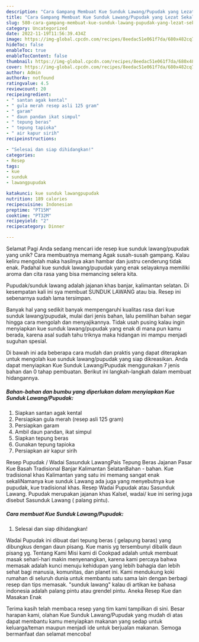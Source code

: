 ```yaml
---
description: "Cara Gampang Membuat Kue Sunduk Lawang/Pupudak yang Lezat Sekali, Lezat"
title: "Cara Gampang Membuat Kue Sunduk Lawang/Pupudak yang Lezat Sekali, Lezat"
slug: 580-cara-gampang-membuat-kue-sunduk-lawang-pupudak-yang-lezat-sekali-lezat
category: Uncategorized
date: 2022-11-19T11:56:39.434Z
image: https://img-global.cpcdn.com/recipes/8eedac51e061f7da/680x482cq70/kue-sunduk-lawangpupudak-foto-resep-utama.jpg
hideToc: false
enableToc: true
enableTocContent: false
thumbnail: https://img-global.cpcdn.com/recipes/8eedac51e061f7da/680x482cq70/kue-sunduk-lawangpupudak-foto-resep-utama.jpg
cover: https://img-global.cpcdn.com/recipes/8eedac51e061f7da/680x482cq70/kue-sunduk-lawangpupudak-foto-resep-utama.jpg
author: Admin
authorAv: notfound
ratingvalue: 4.5
reviewcount: 20
recipeingredient:
- " santan agak kental"
- " gula merah resep asli 125 gram"
- " garam"
- " daun pandan ikat simpul"
- " tepung beras"
- " tepung tapioka"
- " air kapur sirih"
recipeinstructions:

- "Selesai dan siap dihidangkan!"
categories:
- Resep
tags:
- kue
- sunduk
- lawangpupudak

katakunci: kue sunduk lawangpupudak 
nutrition: 189 calories
recipecuisine: Indonesian
preptime: "PT15M"
cooktime: "PT32M"
recipeyield: "2"
recipecategory: Dinner

---
```



Selamat Pagi Anda sedang mencari ide resep kue sunduk lawang/pupudak yang unik? Cara membuatnya memang Agak susah-susah gampang. Kalau keliru mengolah maka hasilnya akan hambar dan justru cenderung tidak enak. Padahal kue sunduk lawang/pupudak yang enak selayaknya memiliki aroma dan cita rasa yang bisa memancing selera kita.


Pupudak/sunduk lawang adalah jajanan khas banjar, kalimantan selatan. Di kesempatan kali ini sya membuat SUNDUK LAWANG atau bia. Resep ini sebenarnya sudah lama tersimpan.

Banyak hal yang sedikit banyak mempengaruhi kualitas rasa dari kue sunduk lawang/pupudak, mulai dari jenis bahan, lalu pemilihan bahan segar hingga cara mengolah dan menyajikannya. Tidak usah pusing kalau ingin menyiapkan kue sunduk lawang/pupudak yang enak di mana pun kamu berada, karena asal sudah tahu triknya maka hidangan ini mampu menjadi suguhan spesial.


Di bawah ini ada beberapa cara mudah dan praktis yang dapat diterapkan untuk mengolah kue sunduk lawang/pupudak yang siap dikreasikan. Anda dapat menyiapkan Kue Sunduk Lawang/Pupudak menggunakan 7 jenis bahan dan 0 tahap pembuatan. Berikut ini langkah-langkah dalam membuat hidangannya.

<!--inarticleads1-->

##### Bahan-bahan dan bumbu yang diperlukan dalam menyiapkan Kue Sunduk Lawang/Pupudak:

1. Siapkan  santan agak kental
1. Persiapkan  gula merah (resep asli 125 gram)
1. Persiapkan  garam
1. Ambil  daun pandan, ikat simpul
1. Siapkan  tepung beras
1. Gunakan  tepung tapioka
1. Persiapkan  air kapur sirih


Resep Pupudak / Wadai Sasunduk LawangPais Tepung Beras Jajanan Pasar Kue Basah Tradisional Banjar Kalimantan SelatanBahan - bahan. Kue tradisional khas Kalimantan yang satu ini memang sangat enak sekaliNamanya kue sunduk Lawang ada juga yang menyebutnya kue pupudak, kue tradisional khas. Resep Wadai Pupudak atau Sasunduk Lawang. Pupudak merupakan jajanan khas Kalsel, wadai/ kue ini sering juga disebut Sasunduk Lawang ( palang pintu). 

<!--inarticleads2-->

##### Cara membuat Kue Sunduk Lawang/Pupudak:


1. Selesai dan siap dihidangkan!

Wadai Pupudak ini dibuat dari tepung beras ( gelapung baras) yang dibungkus dengan daun pisang. Kue manis yg tersembunyi dibalik daun pisang yg. Tentang Kami Misi kami di Cookpad adalah untuk membuat masak sehari-hari makin menyenangkan, karena kami percaya bahwa memasak adalah kunci menuju kehidupan yang lebih bahagia dan lebih sehat bagi manusia, komunitas, dan planet ini. Kami mendukung koki rumahan di seluruh dunia untuk membantu satu sama lain dengan berbagi resep dan tips memasak. &#34;sunduk lawang&#34; kalau di artikan ke bahasa indonesia adalah palang pintu atau grendel pintu. Aneka Resep Kue dan Masakan Enak 

Terima kasih telah membaca resep yang tim kami tampilkan di sini. Besar harapan kami, olahan Kue Sunduk Lawang/Pupudak yang mudah di atas dapat membantu kamu menyiapkan makanan yang sedap untuk keluarga/teman maupun menjadi ide untuk berjualan makanan. Semoga bermanfaat dan selamat mencoba!
